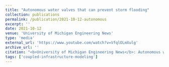 ```yaml
---
title: "Autonomous water valves that can prevent storm flooding"
collection: publications
permalink: /publication/2021-10-12-autonomous
excerpt: ''
date: 2021-10-12
venue: 'University of Michigan Engineering News'
type: 'media'
external_url: 'https://www.youtube.com/watch?v=VfqlOLmXulg'
archive_url: ''
citation: "<b>University of Michigan Engineering News</b>: Autonomous water valves that can prevent storm flooding. (2021). [Video]"
tags: ['coupled-infrastructure-modeling']
---
```

